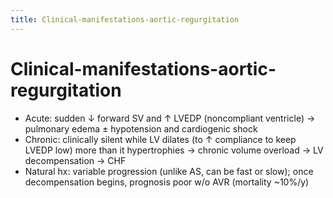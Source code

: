 ```yaml
---
title: Clinical-manifestations-aortic-regurgitation
---
```

# Clinical-manifestations-aortic-regurgitation


* Acute: sudden ↓ forward SV and ↑ LVEDP (noncompliant ventricle) → pulmonary edema ± hypotension and cardiogenic shock
* Chronic: clinically silent while LV dilates (to ↑ compliance to keep LVEDP low) more than it hypertrophies → chronic volume overload → LV decompensation → CHF
* Natural hx: variable progression (unlike AS, can be fast or slow); once decompensation begins, prognosis poor w/o AVR (mortality ~10%/y)
